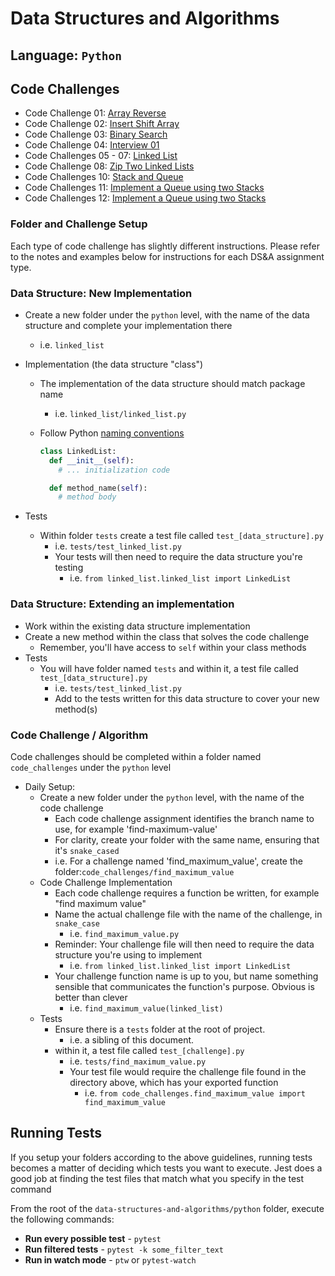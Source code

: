 # Data Structures and Algorithms

## Language: `Python`

## Code Challenges

+ Code Challenge 01: [Array Reverse](code_challenges/array_reverse/README.md)
+ Code Challenge 02: [Insert Shift Array](https://github.com/micgreene/data-structures-and-algorithms/blob/master/python/code_challenges/array_insert_shift/README.md)
+ Code Challenge 03: [Binary Search](https://github.com/micgreene/data-structures-and-algorithms/blob/master/python/code_challenges/binary-search/README.md)
+ Code Challenge 04: [Interview 01](https://github.com/micgreene/data-structures-and-algorithms/blob/master/python/code_challenges/fib-seq/README.md)
+ Code Challenges 05 - 07: [Linked List](https://github.com/micgreene/data-structures-and-algorithms/blob/master/python/code_challenges/linked-list/README.md)
+ Code Challenge 08: [Zip Two Linked Lists](https://github.com/micgreene/data-structures-and-algorithms/blob/master/python/code_challenges/linked-list-zip/README.md)
+ Code Challenges 10: [Stack and Queue](https://github.com/micgreene/data-structures-and-algorithms/blob/master/python/code_challenges/stack_and_queue/README.md)
+ Code Challenges 11: [Implement a Queue using two Stacks](https://github.com/micgreene/data-structures-and-algorithms/blob/master/python/code_challenges/stack_queue_pseudo/README.md)
+ Code Challenges 12: [Implement a Queue using two Stacks]()

### Folder and Challenge Setup

Each type of code challenge has slightly different instructions. Please refer to the notes and examples below for instructions for each DS&A assignment type.

### Data Structure: New Implementation

- Create a new folder under the `python` level, with the name of the data structure and complete your implementation there
  - i.e. `linked_list`
- Implementation (the data structure "class")
  - The implementation of the data structure should match package name
    - i.e. `linked_list/linked_list.py`
  - Follow Python [naming conventions](https://www.python.org/dev/peps/pep-0008/#naming-conventions)

    ```python
    class LinkedList:
      def __init__(self):
        # ... initialization code

      def method_name(self):
        # method body
    ```

- Tests
  - Within folder `tests` create a test file called `test_[data_structure].py`
    - i.e. `tests/test_linked_list.py`
    - Your tests will then need to require the data structure you're testing
      - i.e. `from linked_list.linked_list import LinkedList`

### Data Structure: Extending an implementation

- Work within the existing data structure implementation
- Create a new method within the class that solves the code challenge
  - Remember, you'll have access to `self` within your class methods
- Tests
  - You will have folder named `tests` and within it, a test file called `test_[data_structure].py`
    - i.e. `tests/test_linked_list.py`
    - Add to the tests written for this data structure to cover your new method(s)

### Code Challenge / Algorithm

Code challenges should be completed within a folder named `code_challenges` under the `python` level

- Daily Setup:
  - Create a new folder under the `python` level, with the name of the code challenge
    - Each code challenge assignment identifies the branch name to use, for example 'find-maximum-value'
    - For clarity, create your folder with the same name, ensuring that it's `snake_cased`
    - i.e. For a challenge named 'find_maximum_value', create the folder:`code_challenges/find_maximum_value`
  - Code Challenge Implementation
    - Each code challenge requires a function be written, for example "find maximum value"
    - Name the actual challenge file with the name of the challenge, in `snake_case`
      - i.e. `find_maximum_value.py`
    - Reminder: Your challenge file will then need to require the data structure you're using to implement
      - i.e. `from linked_list.linked_list import LinkedList`
    - Your challenge function name is up to you, but name something sensible that communicates the function's purpose. Obvious is better than clever
      - i.e. `find_maximum_value(linked_list)`
  - Tests
    - Ensure there is a `tests` folder at the root of project.
      - i.e. a sibling of this document.
    - within it, a test file called `test_[challenge].py`
      - i.e. `tests/find_maximum_value.py`
      - Your test file would require the challenge file found in the directory above, which has your exported function
        - i.e. `from code_challenges.find_maximum_value import find_maximum_value`

## Running Tests

If you setup your folders according to the above guidelines, running tests becomes a matter of deciding which tests you want to execute.  Jest does a good job at finding the test files that match what you specify in the test command

From the root of the `data-structures-and-algorithms/python` folder, execute the following commands:

- **Run every possible test** - `pytest`
- **Run filtered tests** - `pytest -k some_filter_text`
- **Run in watch mode** - `ptw` or `pytest-watch`

